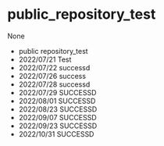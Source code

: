 # public_repository_test
None
- public repository_test
- 2022/07/21 Test
- 2022/07/22 successd
- 2022/07/26 success
- 2022/07/28 successd
- 2022/07/29 SUCCESSD
- 2022/08/01 SUCCESSD
- 2022/08/23 SUCCESSD
- 2022/09/07 SUCCESSD
- 2022/09/23 SUCCESSD
- 2022/10/31 SUCCESSD
